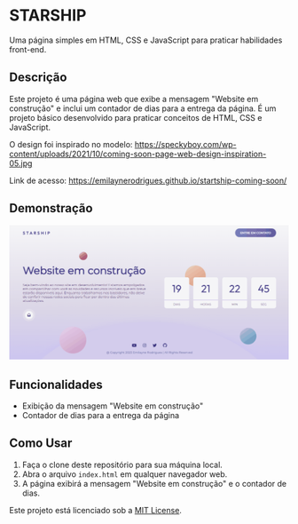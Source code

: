 # STARSHIP

Uma página simples em HTML, CSS e JavaScript para praticar habilidades front-end.

## Descrição

Este projeto é uma página web que exibe a mensagem "Website em construção" e inclui um contador de dias para a entrega da página. É um projeto básico desenvolvido para praticar conceitos de HTML, CSS e JavaScript. 

O design foi inspirado no modelo: https://speckyboy.com/wp-content/uploads/2021/10/coming-soon-page-web-design-inspiration-05.jpg

Link de acesso: https://emilaynerodrigues.github.io/startship-coming-soon/

## Demonstração

![Demonstração](demo.gif)

## Funcionalidades

- Exibição da mensagem "Website em construção"
- Contador de dias para a entrega da página

## Como Usar

1. Faça o clone deste repositório para sua máquina local.
2. Abra o arquivo `index.html` em qualquer navegador web.
3. A página exibirá a mensagem "Website em construção" e o contador de dias.

Este projeto está licenciado sob a [MIT License](LICENSE).
